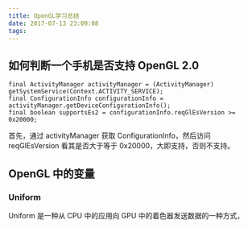 ```yaml
---
title: OpenGL学习总结
date: 2017-07-13 23:09:08
tags:
---
```

## 如何判断一个手机是否支持 OpenGL 2.0
```
final ActivityManager activityManager = (ActivityManager) getSystemService(Context.ACTIVITY_SERVICE);
final ConfigurationInfo configurationInfo = activityManager.getDeviceConfigurationInfo();
final boolean supportsEs2 = configurationInfo.reqGlEsVersion >= 0x20000;
```
首先，通过 activityManager 获取 ConfigurationInfo，然后访问 reqGlEsVersion 看其是否大于等于 0x20000，大即支持，否则不支持。

## OpenGL 中的变量
### Uniform
Uniform 是一种从 CPU 中的应用向 GPU 中的着色器发送数据的一种方式，